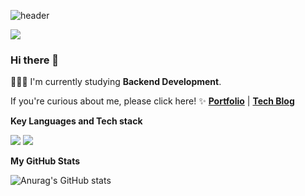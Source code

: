 ![header](https://capsule-render.vercel.app/api?type=waving&color=auto&height=130&section=header&text=Junyong%20Moon&fontSize=60&fontAlign=26)

![](https://komarev.com/ghpvc/?username=Fancy96&color=blue)

### Hi there 👋

👨🏻‍💻 I'm currently studying **Backend Development**.

If you're curious about me, please click here! ✨ [**Portfolio**](https://junyongmoon.notion.site/JUNYONGMOON-cb68e55114014ce395da0c0f5c3c5f31?pvs=4) | [**Tech Blog**](https://devfancy.github.io/)

**Key Languages and Tech stack**

 <code><img src="https://img.shields.io/badge/Java-007396?style=flat&logo=Java&logoColor=white"/></code>
 <code><img src="https://img.shields.io/badge/Spring-6DB33F?style=flat-square&logo=Spring&logoColor=white"/></code>

**My GitHub Stats**

![Anurag's GitHub stats](https://github-readme-stats-zeta-henna-95.vercel.app/api?username=devfancy&show_icons=true?username=devfancy&count_private=true)


<!--
**devFancy/devFancy** is a ✨ _special_ ✨ repository because its `README.md` (this file) appears on your GitHub profile.

Here are some ideas to get you started:

- 🔭 I’m currently working on ...
- 🌱 I’m currently learning ...
- 👯 I’m looking to collaborate on ...
- 🤔 I’m looking for help with ...
- 💬 Ask me about ...
- 📫 How to reach me: ...
- 😄 Pronouns: ...
- ⚡ Fun fact: ...
-->
